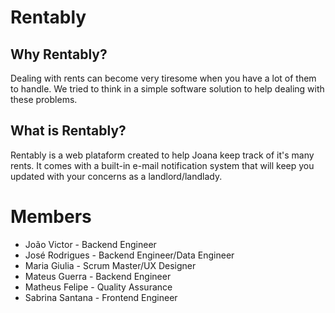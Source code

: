 # Rentably

## Why Rentably?

Dealing with rents can become very tiresome when you have a lot of them to handle. We tried to think in a simple software solution to help dealing with these problems.

## What is Rentably?

Rentably is a web plataform created to help Joana keep track of it's many rents. It comes with a built-in e-mail notification system that will keep you updated with your concerns as a landlord/landlady.

# Members

- João Victor - Backend Engineer
- José Rodrigues - Backend Engineer/Data Engineer
- Maria Giulia - Scrum Master/UX Designer
- Mateus Guerra - Backend Engineer
- Matheus Felipe - Quality Assurance
- Sabrina Santana - Frontend Engineer
